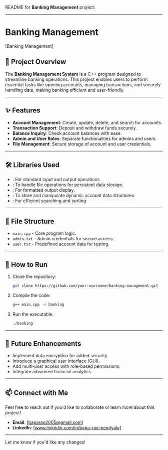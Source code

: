 README for  **Banking Management** project:

---

# Banking Management

[Banking Management]

## 🏦 Project Overview
The **Banking Management System** is a C++ program designed to streamline banking operations. This project enables users to perform essential tasks like opening accounts, managing transactions, and securely handling data, making banking efficient and user-friendly.

---

## ✨ Features
- **Account Management**: Create, update, delete, and search for accounts.
- **Transaction Support**: Deposit and withdraw funds securely.
- **Balance Inquiry**: Check account balances with ease.
- **Admin and User Roles**: Separate functionalities for admins and users.
- **File Management**: Secure storage of account and user credentials.

---

## 🛠️ Libraries Used
- **<iostream>**: For standard input and output operations.
- **<fstream>**: To handle file operations for persistent data storage.
- **<iomanip>**: For formatted output display.
- **<vector>**: To store and manipulate dynamic account data structures.
- **<algorithm>**: For efficient searching and sorting.

---

## 📁 File Structure
- `main.cpp` - Core program logic.
- `admin.txt` - Admin credentials for secure access.
- `user.txt` - Predefined account data for testing.

---

## 🚀 How to Run
1. Clone the repository:
   ```bash
   git clone https://github.com/your-username/banking-management.git
   ```
2. Compile the code:
   ```bash
   g++ main.cpp -o banking
   ```
3. Run the executable:
   ```bash
   ./banking
   ```

---

## 🌟 Future Enhancements
- Implement data encryption for added security.
- Introduce a graphical user interface (GUI).
- Add multi-user access with role-based permissions.
- Integrate advanced financial analytics.

---

## 📫 Connect with Me
Feel free to reach out if you'd like to collaborate or learn more about this project!  

- **Email**: [baparao2005@gmail.com]  
- **LinkedIn**: [www.linkedin.com/in/bapa-rao-pendyala]  

---

Let me know if you'd like any changes!
